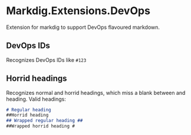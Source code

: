 # Markdig.Extensions.DevOps
Extension for markdig to support DevOps flavoured markdown.

## DevOps IDs
Recognizes DevOps IDs like `#123`

## Horrid headings
Recognizes normal and horrid headings, which miss a blank between and heading. Valid headings:

```markdown
# Regular heading
##Horrid heading
## Wrapped regular heading ##
##Wrapped horrid heading #
```
